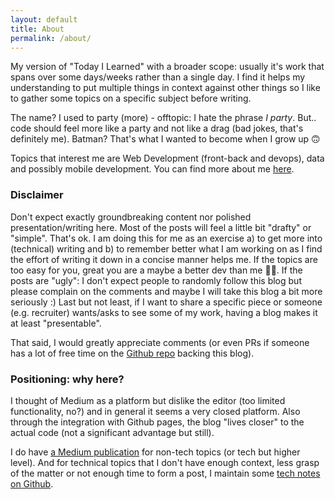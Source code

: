 ```yaml
---
layout: default
title: About
permalink: /about/
---
```

My version of "Today I Learned" with a broader scope: usually it's work that spans over some days/weeks rather than a single day. I find it helps my understanding to put multiple things in context against other things so I like to gather some topics on a specific subject before writing.

The name? I used to party (more) - offtopic: I hate the phrase _I party_. But.. code should feel more like a party and not like a drag (bad jokes, that's definitely me). Batman? That's what I wanted to become when I grow up 🙃

Topics that interest me are Web Development (front-back and devops), data and possibly mobile development. You can find more about me [here](http://spygi.me).

### Disclaimer
Don't expect exactly groundbreaking content nor polished presentation/writing here. Most of the posts will feel a little bit "drafty" or "simple". That's ok. I am doing this for me as an exercise a) to get more into (technical) writing and b) to remember better what I am working on as I find the effort of writing it down in a concise manner helps me. If the topics are too easy for you, great you are a maybe a better dev than me 👍🏻. If the posts are "ugly": I don't expect people to randomly follow this blog but please complain on the comments and maybe I will take this blog a bit more seriously :) Last but not least, if I want to share a specific piece or someone (e.g. recruiter) wants/asks to see some of my work, having a blog makes it at least "presentable".

That said, I would greatly appreciate comments (or even PRs if someone has a lot of free time on the [Github repo](https://github.com/spygi/tech-blog) backing this blog).

### Positioning: why here?
I thought of Medium as a platform but dislike the editor (too limited functionality, no?) and in general it seems a very closed platform. Also through the integration with Github pages, the blog "lives closer" to the actual code (not a significant advantage but still).

I do have [a Medium publication](https://medium.com/@spygi) for non-tech topics (or tech but higher level). And for technical topics that I don't have enough context, less grasp of the matter or not enough time to form a post, I maintain some [tech notes on Github](https://github.com/spygi/documentation).
